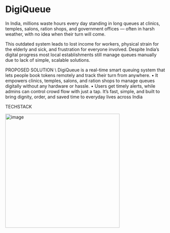 # DigiQueue
In India, millions waste hours every day standing in long queues at clinics, temples, salons, ration shops, 
and government offices — often in harsh weather, with no idea when their turn will come.

This outdated system leads to lost income for workers, physical strain for the elderly and sick, and 
frustration for everyone involved. Despite India’s digital progress most local establishments still manage  queues manually due to lack of simple, scalable solutions.

PROPOSED SOLUTION \\
 DigiQueue
 is a real-time smart queuing system that lets people book tokens remotely 
and track their turn from anywhere. 
• It empowers clinics, temples, salons, and ration shops to manage queues digitally 
without any hardware or hassle.
 • Users get timely alerts, while admins can control crowd flow with just a tap.  It’s fast, 
simple, and built to bring dignity, order, and saved time to everyday lives across India

TECHSTACK

<img width="360" alt="image" src="https://github.com/user-attachments/assets/adae6434-c4cf-40fb-b256-73a3cfd9297d" />

